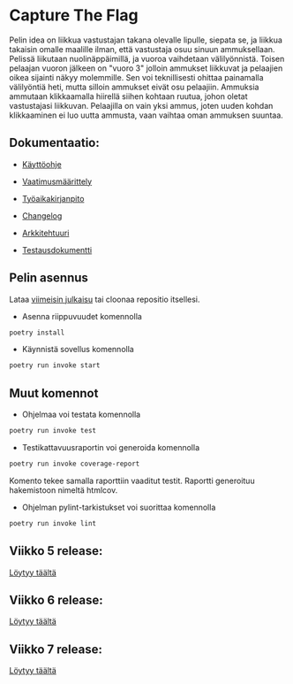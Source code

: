 # Capture The Flag

Pelin idea on liikkua vastustajan takana olevalle lipulle, siepata se, ja liikkua takaisin omalle maalille ilman, että vastustaja osuu sinuun ammuksellaan. Pelissä liikutaan nuolinäppäimillä, ja vuoroa vaihdetaan välilyönnistä. Toisen pelaajan vuoron jälkeen on "vuoro 3" jolloin ammukset liikkuvat ja pelaajien oikea sijainti näkyy molemmille.
Sen voi teknillisesti ohittaa painamalla välilyöntiä heti, mutta silloin ammukset eivät osu pelaajiin. Ammuksia ammutaan klikkaamalla hiirellä siihen kohtaan ruutua, johon oletat
vastustajasi liikkuvan. Pelaajilla on vain yksi ammus, joten uuden kohdan klikkaaminen ei luo uutta ammusta, vaan vaihtaa oman ammuksen suuntaa.

## Dokumentaatio:

- [Käyttöohje](https://github.com/Robomarti/harjoitustyo/blob/master/dokumentaatio/kayttoohje.md)

- [Vaatimusmäärittely](https://github.com/Robomarti/harjoitustyo/blob/master/dokumentaatio/vaatimusmaarittely.md)

- [Työaikakirjanpito](https://github.com/Robomarti/harjoitustyo/blob/master/dokumentaatio/tyoaikakirjanpito.md)

- [Changelog](https://github.com/Robomarti/harjoitustyo/blob/master/dokumentaatio/changelog.md)

- [Arkkitehtuuri](https://github.com/Robomarti/harjoitustyo/blob/master/dokumentaatio/arkkitehtuuri.md)

- [Testausdokumentti](https://github.com/Robomarti/harjoitustyo/blob/master/dokumentaatio/testaus.md)

## Pelin asennus

Lataa [viimeisin julkaisu](https://github.com/Robomarti/harjoitustyo/releases/latest) tai cloonaa repositio itsellesi.

- Asenna riippuvuudet komennolla 
```bash
poetry install
```

- Käynnistä sovellus komennolla 
```bash
poetry run invoke start
```

## Muut komennot

- Ohjelmaa voi testata komennolla
```bash
poetry run invoke test
```

- Testikattavuusraportin voi generoida komennolla
```bash
poetry run invoke coverage-report
```
Komento tekee samalla raporttiin vaaditut testit. Raportti generoituu hakemistoon nimeltä htmlcov.

- Ohjelman pylint-tarkistukset voi suorittaa komennolla
```bash
poetry run invoke lint
```

## Viikko 5 release:
[Löytyy täältä](https://github.com/Robomarti/harjoitustyo/releases/tag/viikko5)

## Viikko 6 release:
[Löytyy täältä](https://github.com/Robomarti/harjoitustyo/releases/tag/viikko6)

## Viikko 7 release:
[Löytyy täältä](https://github.com/Robomarti/harjoitustyo/releases/tag/viikko7)
